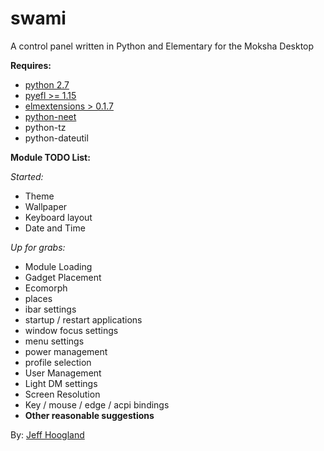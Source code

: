 # swami
A control panel written in Python and Elementary for the Moksha Desktop

**Requires:**
- [python 2.7](https://www.python.org/)
- [pyefl >= 1.15](http://git.enlightenment.org/bindings/python/python-efl.git/)
- [elmextensions > 0.1.7](https://github.com/JeffHoogland/python-elm-extensions)
- [python-neet](https://github.com/JeffHoogland/neet)
- python-tz
- python-dateutil

**Module TODO List:**

*Started:*
- Theme
- Wallpaper
- Keyboard layout
- Date and Time

*Up for grabs:*
- Module Loading
- Gadget Placement
- Ecomorph
- places
- ibar settings
- startup / restart applications
- window focus settings
- menu settings
- power management
- profile selection
- User Management
- Light DM settings
- Screen Resolution
- Key / mouse / edge / acpi bindings
- **Other reasonable suggestions**

By: [Jeff Hoogland](http://www.jeffhoogland.com/)
